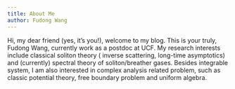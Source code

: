 ```yaml
---
title: About Me
author: Fudong Wang
---
```


Hi, my dear friend (yes, it’s you!), welcome to my blog. This is your truly, Fudong Wang, currently work as a postdoc at UCF. My research interests include classical soliton theory ( inverse scattering, long-time asymptotics) and (currently) spectral theory of soliton/breather gases. Besides integrable system, I am also interested in complex analysis related problem, such as classic potential theory, free boundary problem and uniform algebra.
